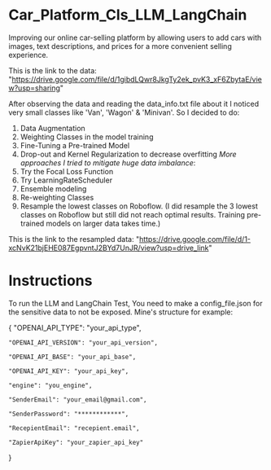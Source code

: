 # Car_Platform_Cls_LLM_LangChain
Improving our online car-selling platform by allowing users to add cars with images, text descriptions, and prices for a more convenient selling experience. 

This is the link to the data: "https://drive.google.com/file/d/1gibdLQwr8JkgTy2ek_pvK3_xF6ZbytaE/view?usp=sharing"

After observing the data and reading the data_info.txt file about it I noticed very small classes like 'Van', 'Wagon' & 'Minivan'.
So I decided to do:
1) Data Augmentation
2) Weighting Classes in the model training
3) Fine-Tuning a Pre-trained Model
4) Drop-out and Kernel Regularization to decrease overfitting
*More approaches I tried to mitigate huge data imbalance*:
5) Try the Focal Loss Function
6) Try LearningRateScheduler
7) Ensemble modeling
8) Re-weighting Classes
9) Resample the lowest classes on Roboflow.
(I did resample the 3 lowest classes on Roboflow but still did not reach optimal results. Training pre-trained models on larger data takes time.)

This is the link to the resampled data: "https://drive.google.com/file/d/1-xcNvK21bjEHE087EgpvntJ2BYd7UnJR/view?usp=drive_link"

# Instructions
To run the LLM and LangChain Test, You need to make a config_file.json for the sensitive data to not be exposed.
Mine's structure for example:

{
	"OPENAI_API_TYPE": "your_api_type",

	"OPENAI_API_VERSION": "your_api_version",

	"OPENAI_API_BASE": "your_api_base",

	"OPENAI_API_KEY": "your_api_key",

	"engine": "you_engine",

	"SenderEmail": "your_email@gmail.com",

	"SenderPassword": "************",

	"RecepientEmail": "recepient.email",

	"ZapierApiKey": "your_zapier_api_key"
}

